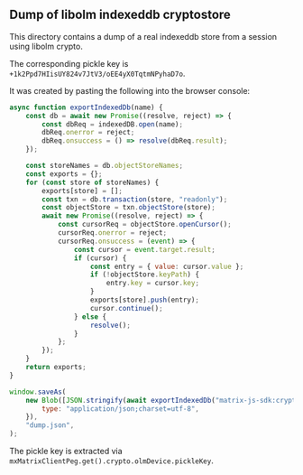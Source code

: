 ## Dump of libolm indexeddb cryptostore

This directory contains a dump of a real indexeddb store from a session using
libolm crypto.

The corresponding pickle key is `+1k2Ppd7HIisUY824v7JtV3/oEE4yX0TqtmNPyhaD7o`.

It was created by pasting the following into the browser console:

```javascript
async function exportIndexedDb(name) {
    const db = await new Promise((resolve, reject) => {
        const dbReq = indexedDB.open(name);
        dbReq.onerror = reject;
        dbReq.onsuccess = () => resolve(dbReq.result);
    });

    const storeNames = db.objectStoreNames;
    const exports = {};
    for (const store of storeNames) {
        exports[store] = [];
        const txn = db.transaction(store, "readonly");
        const objectStore = txn.objectStore(store);
        await new Promise((resolve, reject) => {
            const cursorReq = objectStore.openCursor();
            cursorReq.onerror = reject;
            cursorReq.onsuccess = (event) => {
                const cursor = event.target.result;
                if (cursor) {
                    const entry = { value: cursor.value };
                    if (!objectStore.keyPath) {
                        entry.key = cursor.key;
                    }
                    exports[store].push(entry);
                    cursor.continue();
                } else {
                    resolve();
                }
            };
        });
    }
    return exports;
}

window.saveAs(
    new Blob([JSON.stringify(await exportIndexedDb("matrix-js-sdk:crypto"), null, 2)], {
        type: "application/json;charset=utf-8",
    }),
    "dump.json",
);
```

The pickle key is extracted via `mxMatrixClientPeg.get().crypto.olmDevice.pickleKey`.
